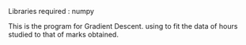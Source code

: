 Libraries required : numpy

This is the program for Gradient Descent. using to fit the data of hours studied to that of marks obtained.